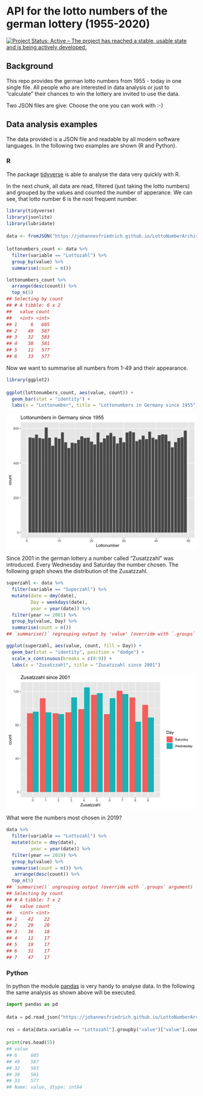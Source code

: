 
<!-- README.md is generated from README.Rmd. Please edit that file -->

# API for the lotto numbers of the german lottery (1955-2020)

[![Project Status: Active – The project has reached a stable, usable
state and is being actively
developed.](http://www.repostatus.org/badges/latest/active.svg)](http://www.repostatus.org/#active)

## Background

This repo provides the german lotto numbers from 1955 - today in one
single file. All people who are interested in data analysis or just to
“calculate” their chances to win the lottery are invited to use the
data.

Two JSON files are give: Choose the one you can work with :-)

## Data analysis examples

The data provided is a JSON file and readable by all modern software
languages. In the following two examples are shown (R and Python).

### R

The package [tidyverse](https://www.tidyverse.org) is able to analyse
the data very quickly with R.

In the next chunk, all data are read, filtered (just taking the lotto
numbers) and grouped by the values and counted the number of apperance.
We can see, that lotto number 6 is the nost frequent number.

``` r
library(tidyverse)
library(jsonlite)
library(lubridate)

data <- fromJSON("https://johannesfriedrich.github.io/LottoNumberArchive/Lottonumbers_tidy_complete.json")

lottonumbers_count <- data %>% 
  filter(variable == "Lottozahl") %>% 
  group_by(value) %>% 
  summarise(count = n())
```

``` r
lottonumbers_count %>% 
  arrange(desc(count)) %>% 
  top_n(5)
## Selecting by count
## # A tibble: 6 x 2
##   value count
##   <int> <int>
## 1     6   605
## 2    49   587
## 3    32   583
## 4    38   581
## 5    11   577
## 6    33   577
```

Now we want to summarise all numbers from 1-49 and their appearance.

``` r
library(ggplot2)

ggplot(lottonumbers_count, aes(value, count)) +
  geom_bar(stat = "identity") +
  labs(x = "Lottonumber", title = "Lottonumbers in Germany since 1955")
```

<img src="README_figs/README-unnamed-chunk-3-1.png" width="672" style="display: block; margin: auto;" />

Since 2001 in the german lottery a number called “Zusatzzahl” was
introduced. Every Wednesday and Saturday the number chosen. The
following graph shows the distribution of the Zusatzzahl.

``` r
superzahl <- data %>% 
  filter(variable == "Superzahl") %>% 
  mutate(date = dmy(date),
         Day = weekdays(date),
         year = year(date)) %>% 
  filter(year >= 2001) %>% 
  group_by(value, Day) %>% 
  summarise(count = n())
## `summarise()` regrouping output by 'value' (override with `.groups` argument)
```

``` r
ggplot(superzahl, aes(value, count, fill = Day)) +
  geom_bar(stat = "identity", position = "dodge") +
  scale_x_continuous(breaks = c(0:9)) +
  labs(x = "Zusatzzahl", title = "Zusatzzahl since 2001")
```

<img src="README_figs/README-unnamed-chunk-5-1.png" width="672" style="display: block; margin: auto;" />

What were the numbers most chosen in 2019?

``` r
data %>% 
  filter(variable == "Lottozahl") %>% 
  mutate(date = dmy(date),
         year = year(date)) %>% 
  filter(year == 2019) %>% 
  group_by(value) %>% 
  summarise(count = n()) %>% 
   arrange(desc(count)) %>% 
  top_n(5)
## `summarise()` ungrouping output (override with `.groups` argument)
## Selecting by count
## # A tibble: 7 x 2
##   value count
##   <int> <int>
## 1    42    22
## 2    29    20
## 3    36    18
## 4    11    17
## 5    19    17
## 6    31    17
## 7    47    17
```

### Python

In python the module [pandas](http://pandas.pydata.org) is very handy to
analyse data. In the following the same analysis as shown above will be
executed.

``` python
import pandas as pd

data = pd.read_json("https://johannesfriedrich.github.io/LottoNumberArchive/Lottonumbers_tidy_complete.json")

res = data[data.variable == "Lottozahl"].groupby("value")["value"].count().sort_values(ascending = False)

print(res.head(5))
## value
## 6     605
## 49    587
## 32    583
## 38    581
## 33    577
## Name: value, dtype: int64
```
